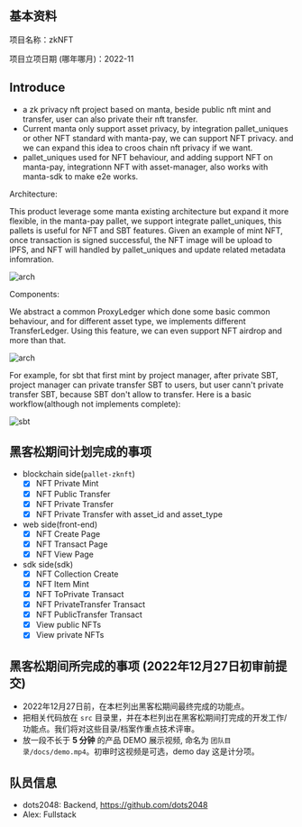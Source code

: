 ## 基本资料

项目名称：zkNFT

项目立项日期 (哪年哪月)：2022-11

## Introduce

- a zk privacy nft project based on manta, beside public nft mint and transfer, user can also private their nft transfer. 
- Current manta only support asset privacy, by integration pallet_uniques or other NFT standard with manta-pay, we can support NFT privacy. and we can expand this idea to croos chain nft privacy if we want. 
- pallet_uniques used for NFT behaviour, and adding support NFT on manta-pay, integrationn NFT with asset-manager, also works with manta-sdk to make e2e works.

Architecture:

This product leverage some manta existing architecture but expand it more flexible, in the manta-pay pallet, we support integrate pallet_uniques, this pallets is useful for NFT and SBT features. Given an example of mint NFT,
once transaction is signed successful, the NFT image will be upload to IPFS, and NFT will handled by pallet_uniques and update related metadata infomration.

![arch](./docs/1.png)

Components:

We abstract a common ProxyLedger which done some basic common behaviour, and for different asset type, we implements different TransferLedger. Using this feature, we can even support NFT airdrop and more than that.

![arch](./docs/2.png)

For example, for sbt that first mint by project manager, after private SBT, project manager can private transfer SBT to users, but user cann't private transfer SBT, because SBT don't allow to transfer. Here is a basic workflow(although not implements complete):

![sbt](./docs/sbt.png)

## 黑客松期间计划完成的事项

- blockchain side(`pallet-zknft`)
  - [x] NFT Private Mint
  - [x] NFT Public Transfer
  - [x] NFT Private Transfer
  - [x] NFT Private Transfer with asset_id and asset_type

- web side(front-end)
  - [x] NFT Create Page
  - [x] NFT Transact Page
  - [x] NFT View Page

- sdk side(sdk)
  - [x] NFT Collection Create
  - [x] NFT Item Mint
  - [x] NFT ToPrivate Transact
  - [x] NFT PrivateTransfer Transact
  - [x] NFT PublicTransfer Transact
  - [x] View public NFTs 
  - [x] View private NFTs 

## 黑客松期间所完成的事项 (2022年12月27日初审前提交)

- 2022年12月27日前，在本栏列出黑客松期间最终完成的功能点。
- 把相关代码放在 `src` 目录里，并在本栏列出在黑客松期间打完成的开发工作/功能点。我们将对这些目录/档案作重点技术评审。
- 放一段不长于 **5 分钟** 的产品 DEMO 展示视频, 命名为 `团队目录/docs/demo.mp4`。初审时这视频是可选，demo day 这是计分项。

## 队员信息

- dots2048: Backend, https://github.com/dots2048
- Alex: Fullstack
